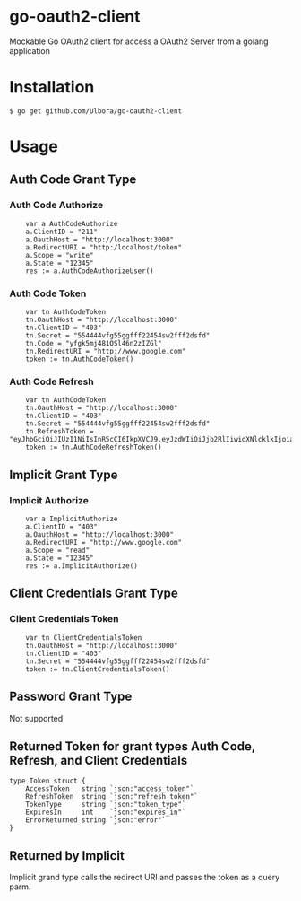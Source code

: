 go-oauth2-client
==============

Mockable Go OAuth2 client for access a OAuth2 Server from a golang application

# Installation

```
$ go get github.com/Ulbora/go-oauth2-client

```

# Usage

## Auth Code Grant Type

### Auth Code Authorize
```
    var a AuthCodeAuthorize
    a.ClientID = "211"
    a.OauthHost = "http://localhost:3000"
    a.RedirectURI = "http:/localhost/token"
    a.Scope = "write"
    a.State = "12345"
    res := a.AuthCodeAuthorizeUser()
```

### Auth Code Token
```
    var tn AuthCodeToken
    tn.OauthHost = "http://localhost:3000"
    tn.ClientID = "403"
    tn.Secret = "554444vfg55ggfff22454sw2fff2dsfd"
    tn.Code = "yfgk5mj481QSl46n2zIZGl"
    tn.RedirectURI = "http://www.google.com"
    token := tn.AuthCodeToken()

```

### Auth Code Refresh

```
    var tn AuthCodeToken
    tn.OauthHost = "http://localhost:3000"
    tn.ClientID = "403"
    tn.Secret = "554444vfg55ggfff22454sw2fff2dsfd"
    tn.RefreshToken = "eyJhbGciOiJIUzI1NiIsInR5cCI6IkpXVCJ9.eyJzdWIiOiJjb2RlIiwidXNlcklkIjoia2VuIiwiY2xpZW50SWQiOjQwMywiaWF0IjoxNTAyNDE4NDQ1LCJ0b2tlblR5cGUiOiJyZWZyZXNoIiwiZXhwIjoxNTAyNDU0NDQ1LCJpc3MiOiJVbGJvcmEgT2F1dGgyIFNlcnZlciJ9.7rJPyXkVppTS_4_b3K8nUdnnrjmZI0R69_F7ii5_ueA"
    token := tn.AuthCodeRefreshToken()

```
## Implicit Grant Type

### Implicit Authorize

```
    var a ImplicitAuthorize
    a.ClientID = "403"
    a.OauthHost = "http://localhost:3000"
    a.RedirectURI = "http://www.google.com"
    a.Scope = "read"
    a.State = "12345"
    res := a.ImplicitAuthorize()

```
## Client Credentials Grant Type

### Client Credentials Token

```
    var tn ClientCredentialsToken
    tn.OauthHost = "http://localhost:3000"
    tn.ClientID = "403"
    tn.Secret = "554444vfg55ggfff22454sw2fff2dsfd"
    token := tn.ClientCredentialsToken()

```

## Password Grant Type
Not supported

## Returned Token for grant types Auth Code, Refresh, and Client Credentials

```
type Token struct {
    AccessToken   string `json:"access_token"`
    RefreshToken  string `json:"refresh_token"`
    TokenType     string `json:"token_type"`
    ExpiresIn     int    `json:"expires_in"`
    ErrorReturned string `json:"error"`
}
```

## Returned by Implicit
Implicit grand type calls the redirect URI and passes the token as a query parm.

